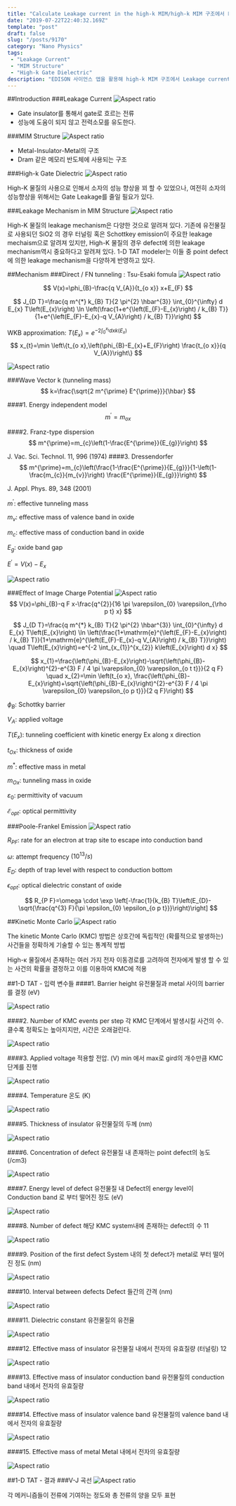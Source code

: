```yaml
---
title: "Calculate Leakage current in the high-k MIM/high-k MIM 구조에서 Leakage current 계산"
date: "2019-07-22T22:40:32.169Z"
template: "post"
draft: false
slug: "/posts/9170"
category: "Nano Physics"
tags: 
 - "Leakage Current"
 - "MIM Structure"
 - "High-k Gate Dielectric"
description: "EDISON 사이언스 앱을 활용해 high-k MIM 구조에서 Leakage current 계산"
---
```


##Introduction
###Leakage Current
![Aspect ratio](/media/POST/9170/0.jpg)

- Gate insulator를 통해서 gate로 흐르는 전류
- 성능에 도움이 되지 않고 전력소모를 유도한다.

###MIM Structure
![Aspect ratio](/media/POST/9170/1.jpg)

- Metal-Insulator-Metal의 구조
- Dram 같은 메모리 반도체에 사용되는 구조

###High-k Gate Dielectric
![Aspect ratio](/media/POST/9170/2.jpg)

High-K 물질의 사용으로 인해서 소자의 성능 향상을 꾀 할 수 있었으나, 여전히 소자의 성능향상을 위해서는 Gate Leakage를 줄일 필요가 있다.


###Leakage Mechanism in MIM Structure
![Aspect ratio](/media/POST/9170/3.jpg)

High-K 물질의 leakage mechanism은 다양한 것으로 알려져 있다. 기존에 유전물질로 사용되던 SiO2 의 경우 터널링 혹은 Schottkey emission이 주요한 leakage mechaism으로 알려져 있지만, High-K 물질의 경우 defect에 의한 leakage mechanism역시 중요하다고 알려져 있다. 1-D TAT modeler는 이들 중 point defect에 의한 leakage mechanism을 다양하게 반영하고 있다.


##Mechanism
###Direct / FN tunneling : Tsu-Esaki fomula
![Aspect ratio](/media/POST/9170/4.jpg)

$$
V(x)=\phi_{B}-\frac{q V_{A}}{t_{o x}} x+E_{F}
$$

$$
J_{D T}=\frac{q m^{*} k_{B} T}{2 \pi^{2} \hbar^{3}} \int_{0}^{\infty} d E_{x} T\left(E_{x}\right) \ln \left(\frac{1+e^{\left(E_{F}-E_{x}\right) / k_{B} T}}{1+e^{\left(E_{F}-E_{x}-q V_{A}\right) / k_{B} T}}\right)
$$

WKB approximation: $T\left(E_{x}\right)=e^{-2 \int_{0}^{x_{t}} d x k\left(E_{x}\right)}$
$$
x_{t}=\min \left\{t_{o x},\left(\phi_{B}-E_{x}+E_{F}\right) \frac{t_{o x}}{q V_{A}}\right\}
$$

![Aspect ratio](/media/POST/9170/5.jpg)

###Wave Vector k (tunneling mass)
$$
k=\frac{\sqrt{2 m^{\prime} E^{\prime}}}{\hbar}
$$

####1. Energy independent model
$$
m^{\prime}=m_{o x}
$$

####2. Franz-type dispersion
$$
m^{\prime}=m_{c}\left(1-\frac{E^{\prime}}{E_{g}}\right)
$$

J. Vac. Sci. Technol. 11, 996 (1974) 
####3. Dressendorfer
$$
m^{\prime}=m_{c}\left(\frac{1-\frac{E^{\prime}}{E_{g}}}{1-\left(1-\frac{m_{c}}{m_{v}}\right) \frac{E^{\prime}}{E_{g}}}\right)
$$

J. Appl. Phys. 89, 348 (2001)

$m^{\prime}$: effective tunneling mass

$m_{v}$: effective mass of valence band in oxide

$m_{c}$: effective mass of conduction band in oxide

$E_{g}$: oxide band gap

$E^{\prime}=V(x)-E_{x}$

![Aspect ratio](/media/POST/9170/6.jpg)


###Effect of Image Charge Potential
![Aspect ratio](/media/POST/9170/7.jpg)
$$
V(x)=\phi_{B}-q F x-\frac{q^{2}}{16 \pi \varepsilon_{0} \varepsilon_{\rho p t} x}
$$

$$
J_{D T}=\frac{q m^{*} k_{B} T}{2 \pi^{2} \hbar^{3}} \int_{0}^{\infty} d E_{x} T\left(E_{x}\right) \ln \left(\frac{1+\mathrm{e}^{\left(E_{F}-E_{x}\right) / k_{B} T}}{1+\mathrm{e}^{\left(E_{F}-E_{x}-q V_{A}\right) / k_{B} T}}\right) \quad T\left(E_{x}\right)=e^{-2 \int_{x_{1}}^{x_{2}} k\left(E_{x}\right) d x}
$$

$$
x_{1}=\frac{\left(\phi_{B}-E_{x}\right)-\sqrt{\left(\phi_{B}-E_{x}\right)^{2}-e^{3} F / 4 \pi \varepsilon_{0} \varepsilon_{o t t}}}{2 q F} \quad x_{2}=\min \left(t_{o x}, \frac{\left(\phi_{B}-E_{x}\right)+\sqrt{\left(\phi_{B}-E_{x}\right)^{2}-e^{3} F / 4 \pi \varepsilon_{0} \varepsilon_{o p t}}}{2 q F}\right)
$$

$\phi_{B}$: Schottky barrier

$V_{A}$: applied voltage

$T\left(E_{x}\right)$: tunneling coefficient with kinetic energy Ex along x direction

$t_{O x}$: thickness of oxide

$m^{*} :$ effective mass in metal

$m_{O x}$: tunneling mass in oxide

$\varepsilon_{0}$: permittivity of vacuum

$\mathcal{E}_{o p t}$: optical permittivity


###Poole-Frankel Emission
![Aspect ratio](/media/POST/9170/8.jpg)

$R_{P F}$: rate for an electron at trap site to escape into conduction band

$\omega$: attempt frequency $\left(10^{13} / s\right)$

$E_{D}$: depth of trap level with respect to conduction bottom

$\epsilon_{o p t}$: optical dielectric constant of oxide

$$
R_{P F}=\omega \cdot \exp \left[-\frac{1}{k_{B} T}\left(E_{D}-\sqrt{\frac{q^{3} F}{\pi \epsilon_{0} \epsilon_{o p t}}}\right)\right]
$$


##Kinetic Monte Carlo
![Aspect ratio](/media/POST/9170/9.jpg)

The kinetic Monte Carlo (KMC) 방법은 상호간에 독립적인 (확률적으로 발생하는) 사건들을 정확하게 기술할 수 있는 통계적 방법

High-κ 물질에서 존재하는 여러 가지 전자 이동경로를 고려하여 전자에게 발생 할 수 있는 사건의 확률을 결정하고 이를 이용하여 KMC에 적용


##1-D TAT - 입력 변수들
####1. Barrier height
유전물질과 metal 사이의 barrier를 결정 (eV) 

![Aspect ratio](/media/POST/9170/10.jpg)


####2. Number of KMC events per step
각 KMC 단계에서 발생시킬 사건의 수. 클수록 정확도는 높아지지만, 시간은 오래걸린다.

![Aspect ratio](/media/POST/9170/11.jpg)


####3. Applied voltage
적용할 전압. (V) min 에서 max로 gird의 개수만큼 KMC 단계를 진행 

![Aspect ratio](/media/POST/9170/12.jpg)


####4. Temperature
온도 (K)

![Aspect ratio](/media/POST/9170/13.jpg)


####5. Thickness of insulator
유전물질의 두께 (nm)

![Aspect ratio](/media/POST/9170/14.jpg)


####6. Concentration of defect
유전물질 내 존재하는 point defect의 농도 (/cm3) 

![Aspect ratio](/media/POST/9170/15.jpg)


####7. Energy level of defect
유전물질 내 Defect의 energy level이 Conduction band 로 부터 떨어진 정도 (eV) 

![Aspect ratio](/media/POST/9170/16.jpg)


####8. Number of defect
해당 KMC system내에 존재하는 defect의 수 11

![Aspect ratio](/media/POST/9170/17.jpg)

    
####9. Position of the first defect
System 내의 첫 defect가 metal로 부터 떨어진 정도 (nm) 

![Aspect ratio](/media/POST/9170/18.jpg)


####10. Interval between defects
Defect 들간의 간격 (nm) 

![Aspect ratio](/media/POST/9170/19.jpg)


####11. Dielectric constant
유전물질의 유전율

![Aspect ratio](/media/POST/9170/20.jpg)


####12. Effective mass of insulator
유전물질 내에서 전자의 유효질량 (터널링) 12

![Aspect ratio](/media/POST/9170/21.jpg)

    
####13. Effective mass of insulator conduction band
유전물질의 conduction band 내에서 전자의 유효질량 

![Aspect ratio](/media/POST/9170/22.jpg)


####14. Effective mass of insulator valence band
유전물질의 valence band 내에서 전자의 유효질량 

![Aspect ratio](/media/POST/9170/23.jpg)


####15. Effective mass of metal
Metal 내에서 전자의 유효질량

![Aspect ratio](/media/POST/9170/24.jpg)



##1-D TAT - 결과
###V-J 곡선
![Aspect ratio](/media/POST/9170/25.jpg)


각 메커니즘들이 전류에 기여하는 정도와 총 전류의 양을 모두 표현
